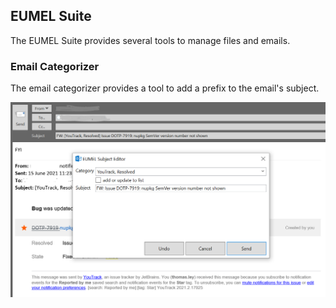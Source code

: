 ## EUMEL Suite

The EUMEL Suite provides several tools to manage files and emails.

### Email Categorizer

The email categorizer provides a tool to add a prefix to the email's subject.

![EUMEL Suite Categorizer](Assets/eumel-categorizer.png)

